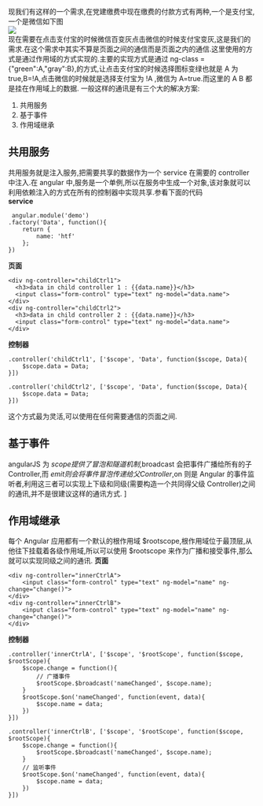 现我们有这样的一个需求,在党建缴费中现在缴费的付款方式有两种,一个是支付宝,一个是微信如下图    
![](https://i.imgur.com/ye79XvG.png)     
现在需要在点击支付宝的时候微信百变灰点击微信的时候支付宝变灰,这是我们的需求.在这个需求中其实不算是页面之间的通信而是页面之内的通信.这里使用的方式是通过作用域的方式实现的.主要的实现方式是通过 ng-class = {"green":A,"gray":B},的方式,让点击支付宝的时候选择图标变绿也就是 A 为 true,B=!A,点击微信的时候就是选择支付宝为 !A ,微信为 A=true.而这里的 A B 都是挂在作用域上的数据.
一般这样的通讯是有三个大的解决方案:    
1. 共用服务     
2. 基于事件    
3. 作用域继承
## 共用服务    
共用服务就是注入服务,把需要共享的数据作为一个 service 在需要的 controller 中注入.在 angular 中,服务是一个单例,所以在服务中生成一个对象,该对象就可以利用依赖注入的方式在所有的控制器中实现共享.参看下面的代码     
**service**
 
     angular.module('demo')
    .factory('Data', function(){
        return {
            name: 'htf'
        };
    })
   
**页面**   

	<div ng-controller="childCtrl1">
	  <h3>data in child controller 1 : {{data.name}}</h3>
	  <input class="form-control" type="text" ng-model="data.name">
	</div>
	<div ng-controller="childCtrl2">
	  <h3>data in child controller 2 : {{data.name}}</h3>
	  <input class="form-control" type="text" ng-model="data.name">
	</div>

**控制器**

	.controller('childCtrl1', ['$scope', 'Data', function($scope, Data){
	    $scope.data = Data;
	}])
	
	.controller('childCtrl2', ['$scope', 'Data', function($scope, Data){
	    $scope.data = Data;
	}])
这个方式最为灵活,可以使用在任何需要通信的页面之间.     
## 基于事件    
angularJS 为 $scope 提供了冒泡和隧道机制,$broadcast 会把事件广播给所有的子 Controller,而 $emit 则会将事件冒泡传递给父 Controller,$on 则是 Angular 的事件监听者,利用这三者可以实现上下级和同级(需要构造一个共同得父级 Controller)之间的通讯,并不是很建议这样的通讯方式.     ]
## 作用域继承
每个 Angular 应用都有一个默认的根作用域 $rootscope,根作用域位于最顶层,从他往下挂载着各级作用域,所以可以使用 $rootscope 来作为广播和接受事件,那么就可以实现同级之间的通讯.
**页面**

	<div ng-controller="innerCtrlA">
	    <input class="form-control" type="text" ng-model="name" ng-change="change()">
	</div>
	<div ng-controller="innerCtrlB">
	    <input class="form-control" type="text" ng-model="name" ng-change="change()">
	</div>
**控制器**

	.controller('innerCtrlA', ['$scope', '$rootScope', function($scope, $rootScope){
	    $scope.change = function(){
	        // 广播事件
	        $rootScope.$broadcast('nameChanged', $scope.name);
	    }
	    $rootScope.$on('nameChanged', function(event, data){
	        $scope.name = data;
	    })
	}])
	
	.controller('innerCtrlB', ['$scope', '$rootScope', function($scope, $rootScope){
	    $scope.change = function(){
	        $rootScope.$broadcast('nameChanged', $scope.name);
	    }
	    // 监听事件
	    $rootScope.$on('nameChanged', function(event, data){
	        $scope.name = data;
	    })
	}])